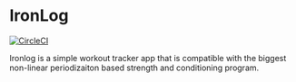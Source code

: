# IronLog
[![CircleCI](https://dl.circleci.com/status-badge/img/gh/bstauff/IronLog.iOS/tree/main.svg?style=svg)](https://dl.circleci.com/status-badge/redirect/gh/bstauff/IronLog.iOS/tree/main)

Ironlog is a simple workout tracker app that is compatible with the biggest non-linear periodizaiton based strength and conditioning program.
